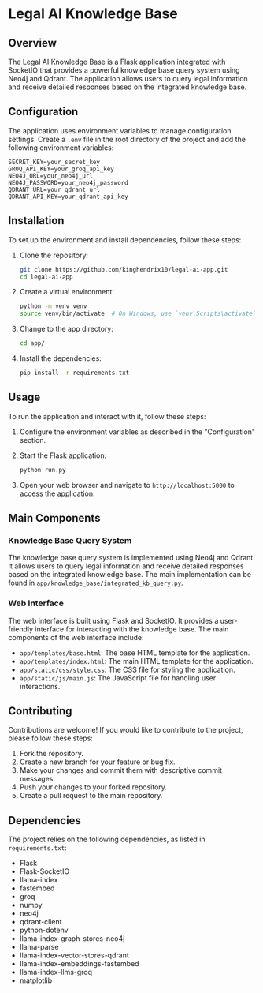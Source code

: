 # Legal AI Knowledge Base

## Overview

The Legal AI Knowledge Base is a Flask application integrated with SocketIO that provides a powerful knowledge base query system using Neo4j and Qdrant. The application allows users to query legal information and receive detailed responses based on the integrated knowledge base.

## Configuration

The application uses environment variables to manage configuration settings. Create a `.env` file in the root directory of the project and add the following environment variables:

```
SECRET_KEY=your_secret_key
GROQ_API_KEY=your_groq_api_key
NEO4J_URL=your_neo4j_url
NEO4J_PASSWORD=your_neo4j_password
QDRANT_URL=your_qdrant_url
QDRANT_API_KEY=your_qdrant_api_key
```

## Installation

To set up the environment and install dependencies, follow these steps:

1. Clone the repository:
   ```bash
   git clone https://github.com/kinghendrix10/legal-ai-app.git
   cd legal-ai-app
   ```

2. Create a virtual environment:
   ```bash
   python -m venv venv
   source venv/bin/activate  # On Windows, use `venv\Scripts\activate`
   ```

3. Change to the app directory:
   ```bash
   cd app/
   ```
   
4. Install the dependencies:
   ```bash
   pip install -r requirements.txt
   ```
   
## Usage

To run the application and interact with it, follow these steps:

1. Configure the environment variables as described in the "Configuration" section.

2. Start the Flask application:
   ```bash
   python run.py
   ```

3. Open your web browser and navigate to `http://localhost:5000` to access the application.

## Main Components

### Knowledge Base Query System

The knowledge base query system is implemented using Neo4j and Qdrant. It allows users to query legal information and receive detailed responses based on the integrated knowledge base. The main implementation can be found in `app/knowledge_base/integrated_kb_query.py`.

### Web Interface

The web interface is built using Flask and SocketIO. It provides a user-friendly interface for interacting with the knowledge base. The main components of the web interface include:

- `app/templates/base.html`: The base HTML template for the application.
- `app/templates/index.html`: The main HTML template for the application.
- `app/static/css/style.css`: The CSS file for styling the application.
- `app/static/js/main.js`: The JavaScript file for handling user interactions.

## Contributing

Contributions are welcome! If you would like to contribute to the project, please follow these steps:

1. Fork the repository.
2. Create a new branch for your feature or bug fix.
3. Make your changes and commit them with descriptive commit messages.
4. Push your changes to your forked repository.
5. Create a pull request to the main repository.

## Dependencies

The project relies on the following dependencies, as listed in `requirements.txt`:

- Flask
- Flask-SocketIO
- llama-index
- fastembed
- groq
- numpy
- neo4j
- qdrant-client
- python-dotenv
- llama-index-graph-stores-neo4j
- llama-parse
- llama-index-vector-stores-qdrant
- llama-index-embeddings-fastembed
- llama-index-llms-groq
- matplotlib
